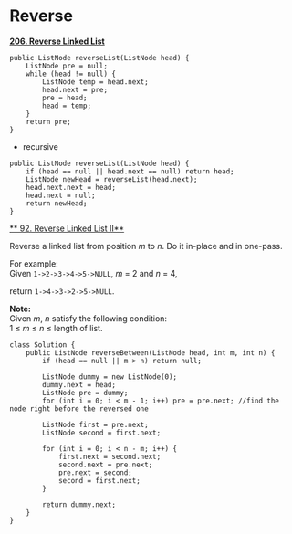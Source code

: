 # Reverse

[**206. Reverse Linked List**](https://leetcode.com/problems/reverse-linked-list/description/)

```text
public ListNode reverseList(ListNode head) {
    ListNode pre = null;
    while (head != null) {
        ListNode temp = head.next;
        head.next = pre;
        pre = head;
        head = temp;
    }
    return pre;
}
```

* recursive

```text
public ListNode reverseList(ListNode head) {
    if (head == null || head.next == null) return head;
    ListNode newHead = reverseList(head.next);
    head.next.next = head;
    head.next = null;
    return newHead;
}
```

[** 92. Reverse Linked List II**](https://leetcode.com/problems/reverse-linked-list-ii/description/)

Reverse a linked list from position _m_ to _n_. Do it in-place and in one-pass.

For example:  
Given `1->2->3->4->5->NULL`, _m_ = 2 and _n_ = 4,

return `1->4->3->2->5->NULL`.

**Note:**  
Given _m_, _n_ satisfy the following condition:  
1 ≤ _m_ ≤ _n_ ≤ length of list.

```text
class Solution {
    public ListNode reverseBetween(ListNode head, int m, int n) {
        if (head == null || m > n) return null;
        
        ListNode dummy = new ListNode(0);
        dummy.next = head;
        ListNode pre = dummy;
        for (int i = 0; i < m - 1; i++) pre = pre.next; //find the node right before the reversed one
        
        ListNode first = pre.next;
        ListNode second = first.next;
        
        for (int i = 0; i < n - m; i++) {
            first.next = second.next;
            second.next = pre.next;
            pre.next = second;
            second = first.next;
        }
        
        return dummy.next;
    }
}
```

